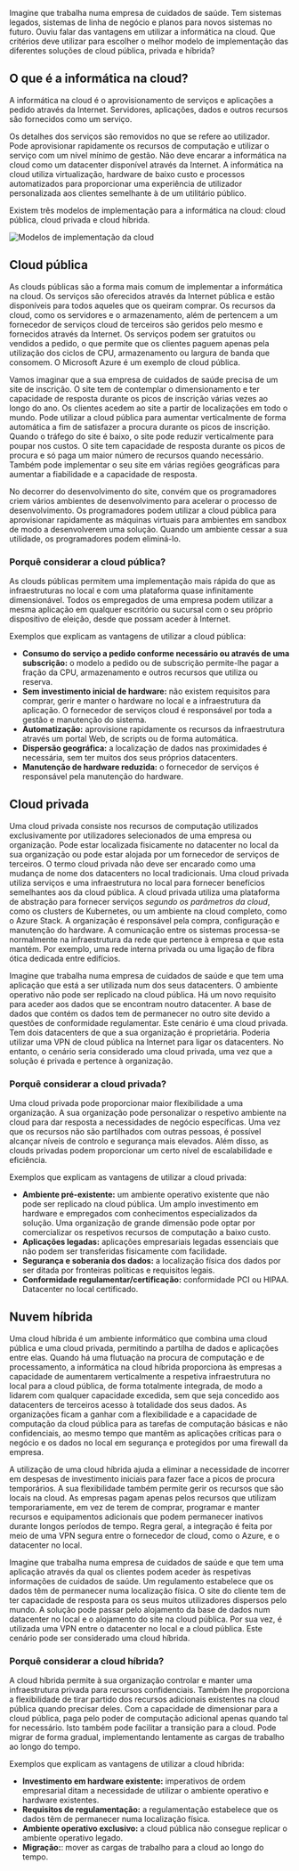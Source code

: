 Imagine que trabalha numa empresa de cuidados de saúde. Tem sistemas legados, sistemas de linha de negócio e planos para novos sistemas no futuro. Ouviu falar das vantagens em utilizar a informática na cloud. Que critérios deve utilizar para escolher o melhor modelo de implementação das diferentes soluções de cloud pública, privada e híbrida?

## <a name="what-is-cloud-computing"></a>O que é a informática na cloud?

A informática na cloud é o aprovisionamento de serviços e aplicações a pedido através da Internet. Servidores, aplicações, dados e outros recursos são fornecidos como um serviço. 

Os detalhes dos serviços são removidos no que se refere ao utilizador. Pode aprovisionar rapidamente os recursos de computação e utilizar o serviço com um nível mínimo de gestão. Não deve encarar a informática na cloud como um datacenter disponível através da Internet. A informática na cloud utiliza virtualização, hardware de baixo custo e processos automatizados para proporcionar uma experiência de utilizador personalizada aos clientes semelhante à de um utilitário público. 

Existem três modelos de implementação para a informática na cloud: cloud pública, cloud privada e cloud híbrida.

![Modelos de implementação da cloud](../media/2-cloud-deployment.png)

## <a name="public-cloud"></a>Cloud pública

As clouds públicas são a forma mais comum de implementar a informática na cloud. Os serviços são oferecidos através da Internet pública e estão disponíveis para todos aqueles que os queiram comprar. Os recursos da cloud, como os servidores e o armazenamento, além de pertencem a um fornecedor de serviços cloud de terceiros são geridos pelo mesmo e fornecidos através da Internet. Os serviços podem ser gratuitos ou vendidos a pedido, o que permite que os clientes paguem apenas pela utilização dos ciclos de CPU, armazenamento ou largura de banda que consomem. O Microsoft Azure é um exemplo de cloud pública. 

Vamos imaginar que a sua empresa de cuidados de saúde precisa de um site de inscrição. O site tem de contemplar o dimensionamento e ter capacidade de resposta durante os picos de inscrição várias vezes ao longo do ano. Os clientes acedem ao site a partir de localizações em todo o mundo. Pode utilizar a cloud pública para aumentar verticalmente de forma automática a fim de satisfazer a procura durante os picos de inscrição. Quando o tráfego do site é baixo, o site pode reduzir verticalmente para poupar nos custos. O site tem capacidade de resposta durante os picos de procura e só paga um maior número de recursos quando necessário. Também pode implementar o seu site em várias regiões geográficas para aumentar a fiabilidade e a capacidade de resposta.

No decorrer do desenvolvimento do site, convém que os programadores criem vários ambientes de desenvolvimento para acelerar o processo de desenvolvimento. Os programadores podem utilizar a cloud pública para aprovisionar rapidamente as máquinas virtuais para ambientes em sandbox de modo a desenvolverem uma solução. Quando um ambiente cessar a sua utilidade, os programadores podem eliminá-lo.

### <a name="why-public-cloud"></a>Porquê considerar a cloud pública?

As clouds públicas permitem uma implementação mais rápida do que as infraestruturas no local e com uma plataforma quase infinitamente dimensionável. Todos os empregados de uma empresa podem utilizar a mesma aplicação em qualquer escritório ou sucursal com o seu próprio dispositivo de eleição, desde que possam aceder à Internet. 

Exemplos que explicam as vantagens de utilizar a cloud pública:

- **Consumo do serviço a pedido conforme necessário ou através de uma subscrição:** o modelo a pedido ou de subscrição permite-lhe pagar a fração da CPU, armazenamento e outros recursos que utiliza ou reserva.
- **Sem investimento inicial de hardware:** não existem requisitos para comprar, gerir e manter o hardware no local e a infraestrutura da aplicação. O fornecedor de serviços cloud é responsável por toda a gestão e manutenção do sistema. 
- **Automatização:** aprovisione rapidamente os recursos da infraestrutura através um portal Web, de scripts ou de forma automática. 
- **Dispersão geográfica:** a localização de dados nas proximidades é necessária, sem ter muitos dos seus próprios datacenters.
- **Manutenção de hardware reduzida:** o fornecedor de serviços é responsável pela manutenção do hardware.

## <a name="private-cloud"></a>Cloud privada

Uma cloud privada consiste nos recursos de computação utilizados exclusivamente por utilizadores selecionados de uma empresa ou organização. Pode estar localizada fisicamente no datacenter no local da sua organização ou pode estar alojada por um fornecedor de serviços de terceiros. O termo cloud privada não deve ser encarado como uma mudança de nome dos datacenters no local tradicionais. Uma cloud privada utiliza serviços e uma infraestrutura no local para fornecer benefícios semelhantes aos da cloud pública. A cloud privada utiliza uma plataforma de abstração para fornecer serviços *segundo os parâmetros da cloud*, como os clusters de Kubernetes, ou um ambiente na cloud completo, como o Azure Stack. A organização é responsável pela compra, configuração e manutenção do hardware. A comunicação entre os sistemas processa-se normalmente na infraestrutura da rede que pertence à empresa e que esta mantém. Por exemplo, uma rede interna privada ou uma ligação de fibra ótica dedicada entre edifícios.

Imagine que trabalha numa empresa de cuidados de saúde e que tem uma aplicação que está a ser utilizada num dos seus datacenters. O ambiente operativo não pode ser replicado na cloud pública. Há um novo requisito para aceder aos dados que se encontram noutro datacenter. A base de dados que contém os dados tem de permanecer no outro site devido a questões de conformidade regulamentar. Este cenário é uma cloud privada. Tem dois datacenters de que a sua organização é proprietária. Poderia utilizar uma VPN de cloud pública na Internet para ligar os datacenters. No entanto, o cenário seria considerado uma cloud privada, uma vez que a solução é privada e pertence à organização.

### <a name="why-private-cloud"></a>Porquê considerar a cloud privada?

Uma cloud privada pode proporcionar maior flexibilidade a uma organização. A sua organização pode personalizar o respetivo ambiente na cloud para dar resposta a necessidades de negócio específicas. Uma vez que os recursos não são partilhados com outras pessoas, é possível alcançar níveis de controlo e segurança mais elevados. Além disso, as clouds privadas podem proporcionar um certo nível de escalabilidade e eficiência.

Exemplos que explicam as vantagens de utilizar a cloud privada:

- **Ambiente pré-existente:** um ambiente operativo existente que não pode ser replicado na cloud pública. Um amplo investimento em hardware e empregados com conhecimentos especializados da solução. Uma organização de grande dimensão pode optar por comercializar os respetivos recursos de computação a baixo custo.
- **Aplicações legadas:** aplicações empresariais legadas essenciais que não podem ser transferidas fisicamente com facilidade.
- **Segurança e soberania dos dados:** a localização física dos dados por ser ditada por fronteiras políticas e requisitos legais.
- **Conformidade regulamentar/certificação:** conformidade PCI ou HIPAA. Datacenter no local certificado.

## <a name="hybrid-cloud"></a>Nuvem híbrida

Uma cloud híbrida é um ambiente informático que combina uma cloud pública e uma cloud privada, permitindo a partilha de dados e aplicações entre elas. Quando há uma flutuação na procura de computação e de processamento, a informática na cloud híbrida proporciona às empresas a capacidade de aumentarem verticalmente a respetiva infraestrutura no local para a cloud pública, de forma totalmente integrada, de modo a lidarem com qualquer capacidade excedida, sem que seja concedido aos datacenters de terceiros acesso à totalidade dos seus dados. As organizações ficam a ganhar com a flexibilidade e a capacidade de computação da cloud pública para as tarefas de computação básicas e não confidenciais, ao mesmo tempo que mantêm as aplicações críticas para o negócio e os dados no local em segurança e protegidos por uma firewall da empresa.

A utilização de uma cloud híbrida ajuda a eliminar a necessidade de incorrer em despesas de investimento iniciais para fazer face a picos de procura temporários. A sua flexibilidade também permite gerir os recursos que são locais na cloud. As empresas pagam apenas pelos recursos que utilizam temporariamente, em vez de terem de comprar, programar e manter recursos e equipamentos adicionais que podem permanecer inativos durante longos períodos de tempo. Regra geral, a integração é feita por meio de uma VPN segura entre o fornecedor de cloud, como o Azure, e o datacenter no local.

Imagine que trabalha numa empresa de cuidados de saúde e que tem uma aplicação através da qual os clientes podem aceder às respetivas informações de cuidados de saúde. Um regulamento estabelece que os dados têm de permanecer numa localização física. O site do cliente tem de ter capacidade de resposta para os seus muitos utilizadores dispersos pelo mundo.  A solução pode passar pelo alojamento da base de dados num datacenter no local e o alojamento do site na cloud pública. Por sua vez, é utilizada uma VPN entre o datacenter no local e a cloud pública. Este cenário pode ser considerado uma cloud híbrida.

### <a name="why-hybrid-cloud"></a>Porquê considerar a cloud híbrida?

A cloud híbrida permite à sua organização controlar e manter uma infraestrutura privada para recursos confidenciais. Também lhe proporciona a flexibilidade de tirar partido dos recursos adicionais existentes na cloud pública quando precisar deles. Com a capacidade de dimensionar para a cloud pública, paga pelo poder de computação adicional apenas quando tal for necessário. Isto também pode facilitar a transição para a cloud. Pode migrar de forma gradual, implementando lentamente as cargas de trabalho ao longo do tempo.

Exemplos que explicam as vantagens de utilizar a cloud híbrida:

- **Investimento em hardware existente:** imperativos de ordem empresarial ditam a necessidade de utilizar o ambiente operativo e hardware existentes.
- **Requisitos de regulamentação:** a regulamentação estabelece que os dados têm de permanecer numa localização física.
- **Ambiente operativo exclusivo:** a cloud pública não consegue replicar o ambiente operativo legado.
- **Migração:**: mover as cargas de trabalho para a cloud ao longo do tempo.
